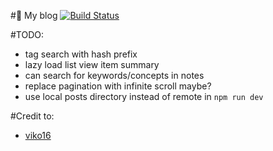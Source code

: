 #:pencil: My blog
[![Build Status](https://travis-ci.org/IniZio/inizio.github.io.svg?branch=develop)](https://travis-ci.org/IniZio/inizio.github.io)

#TODO:
- tag search with hash prefix
- lazy load list view item summary
- can search for keywords/concepts in notes
- replace pagination with infinite scroll maybe?
- use local posts directory instead of remote in `npm run dev`

#Credit to:
- [viko16](https://github.com/viko16/vue-ghpages-blog)